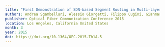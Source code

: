 ```yaml
---
title: "First Demonstration of SDN-based Segment Routing in Multi-layer Networks"
authors: Andrea Sgambelluri, Alessio Giorgetti, Filippo Cugini, Gianmarco Bruno, Francesco Lazzeri, and Piero Castoldi
publisher: Optical Fiber Communication Conference 2015
location: Los Angeles, California United States
month: 3
year: 2015
doi: https://doi.org/10.1364/OFC.2015.Th1A.5
---
```

